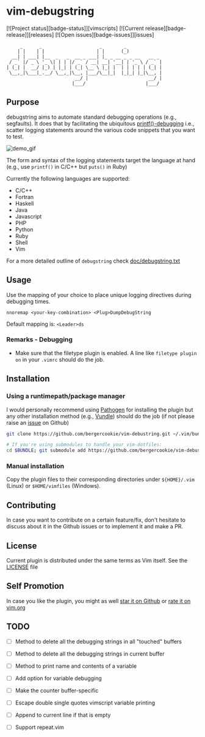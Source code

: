# vim-debugstring

[![Project status][badge-status]][vimscripts]
[![Current release][badge-release]][releases]
[![Open issues][badge-issues]][issues]

```
     _      _                     _        _
    | |    | |                   | |      (_)
  __| | ___| |__  _   _  __ _ ___| |_ _ __ _ _ __   __ _
 / _` |/ _ \ '_ \| | | |/ _` / __| __| '__| | '_ \ / _` |
| (_| |  __/ |_) | |_| | (_| \__ \ |_| |  | | | | | (_| |
 \__,_|\___|_.__/ \__,_|\__, |___/\__|_|  |_|_| |_|\__, |
                         __/ |                      __/ |
                        |___/                      |___/

```

## Purpose

debugstring aims to automate standard debugging operations (e.g., segfaults).
It does that by facilitating the ubiquitous
[printf()-debugging](https://everything2.com/title/printf%28%29%20debugging)
i.e., scatter
logging statements around the various code snippets that you want to test.

![demo_gif](https://github.com/bergercookie/vim-debugstring/blob/master/misc/demo.gif)

The form and syntax of the logging statements target the language at hand
(e.g., use `printf()` in C/C++ but `puts()` in Ruby)

Currently the following languages are supported:

- C/C++
- Fortran
- Haskell
- Java
- Javascript
- PHP
- Python
- Ruby
- Shell
- Vim


For a more detailed outline of `debugstring` check
[doc/debugstring.txt](https://github.com/bergercookie/vim-debugstring/blob/master/doc/debugstring.txt)

## Usage

Use the mapping of your choice to place unique logging directives during
debugging times.

```vim
nnoremap <your-key-combination> <Plug>DumpDebugString
```

Default mapping is: `<Leader>ds`

### Remarks - Debugging

* Make sure that the filetype plugin is enabled. A line like `filetype plugin on` in
    your `.vimrc` should do the job.


## Installation

### Using a runtimepath/package manager

I would personally recommend using [Pathogen](https://github.com/tpope/vim-pathogen/) for
installing the plugin but any other installation method (e.g.,
[Vundle](https://github.com/VundleVim/Vundle.vim)) should do the job (if not
please raise an
[issue](https://github.com/bergercookie/vim-debugstring/issues) on Github)

```bash
git clone https://github.com/bergercookie/vim-debustring.git ~/.vim/bundle/vim-debugstring

# If you're using submodules to handle your vim-dotfiles:
cd $BUNDLE; git submodule add https://github.com/bergercookie/vim-debustring.git
```

### Manual installation

Copy the plugin files to their corresponding directories under `${HOME}/.vim`
(Linux) or `$HOME/vimfiles` (Windows).

## Contributing

In case you want to contribute on a certain feature/fix, don't hesitate to
discuss about it in the Github issues or to implement it and make a PR.

## License

Current plugin is distributed under the same terms as Vim itself. See the
[LICENSE](https://github.com/bergercookie/vim-debugstring/blob/master/LICENSE)
file

## Self Promotion

In case you like the plugin, you might as well [star it on
Github](https://github.com/bergercookie/vim-debugstring) or [rate it on
vim.org](https://vim.sourceforge.io/scripts/script.php?script_id=5634)

## TODO

- [ ] Method to delete all the debugging strings in all "touched" buffers
- [ ] Method to delete all the debugging strings in current buffer
- [ ] Method to print name and contents of a variable
- [ ] Add option for variable debugging
- [ ] Make the counter buffer-specific
- [ ] Escape double single quotes vimscript variable printing
- [ ] Append to current line if that is empty
- [ ] Support repeat.vim



